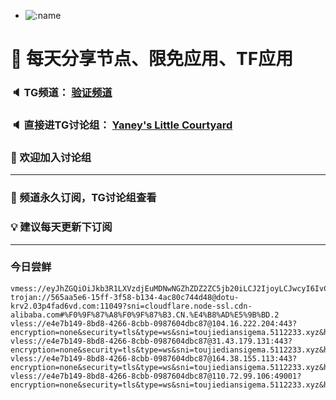 +   ![:name](https://count.getloli.com/get/@yaney01?theme=gelbooru-h)

# 🚀 每天分享节点、限免应用、TF应用
### 🔈 TG频道： [验证频道](https://t.me/yaney_01) 
### 🔈 直接进TG讨论组： [Yaney's Little Courtyard](https://t.me/+caB8IkK7JvMzM2I1)
### 🔔 欢迎加入讨论组 
***
### 🔗 频道永久订阅，TG讨论组查看
### 💡 建议每天更新下订阅
***
### 今日尝鲜

```
vmess://eyJhZGQiOiJkb3R1LXVzdjEuMDNwNGZhZDZ2ZC5jb20iLCJ2IjoyLCJwcyI6IvCfh6jwn4ezLkNOLuS4reWbvS4xIiwicG9ydCI6IjExMDI4IiwiaWQiOiI1NjVhYTVlNi0xNWZmLTNmNTgtYjEzNC00YWM4MGM3NDRkNDgiLCJhaWQiOiIwIiwic2N5IjoiYXV0byIsIm5ldCI6InRjcCIsInR5cGUiOiIiLCJ0bHMiOiIifQ==
trojan://565aa5e6-15ff-3f58-b134-4ac80c744d48@dotu-krv2.03p4fad6vd.com:11049?sni=cloudflare.node-ssl.cdn-alibaba.com#%F0%9F%87%A8%F0%9F%87%B3.CN.%E4%B8%AD%E5%9B%BD.2
vless://e4e7b149-8bd8-4266-8cbb-0987604dbc87@104.16.222.204:443?encryption=none&security=tls&type=ws&sni=toujiediansigema.5112233.xyz&host=toujiediansigema.5112233.xyz&path=tg%40juzibaipiao%e5%81%b7%e8%8a%82%e7%82%b9%e6%ad%bb%e5%90%97#%F0%9F%87%BA%F0%9F%87%B8.US.%E7%BE%8E%E5%9B%BD.3
vless://e4e7b149-8bd8-4266-8cbb-0987604dbc87@31.43.179.131:443?encryption=none&security=tls&type=ws&sni=toujiediansigema.5112233.xyz&host=toujiediansigema.5112233.xyz&path=tg%40juzibaipiao%e5%81%b7%e8%8a%82%e7%82%b9%e6%ad%bb%e5%90%97#%F0%9F%87%B0%F0%9F%87%BF.KZ.%E5%93%88%E8%90%A8%E5%85%8B%E6%96%AF%E5%9D%A6.4
vless://e4e7b149-8bd8-4266-8cbb-0987604dbc87@164.38.155.113:443?encryption=none&security=tls&type=ws&sni=toujiediansigema.5112233.xyz&host=toujiediansigema.5112233.xyz&path=tg%40juzibaipiao%e5%81%b7%e8%8a%82%e7%82%b9%e6%ad%bb%e5%90%97#%F0%9F%87%AC%F0%9F%87%A7.GB.%E8%8B%B1%E5%9B%BD.5
vless://e4e7b149-8bd8-4266-8cbb-0987604dbc87@110.72.99.106:49001?encryption=none&security=tls&type=ws&sni=toujiediansigema.5112233.xyz&host=toujiediansigema.5112233.xyz&path=tg%40juzibaipiao%e5%81%b7%e8%8a%82%e7%82%b9%e6%ad%bb%e5%90%97#%F0%9F%87%A8%F0%9F%87%B3.CN.%E4%B8%AD%E5%9B%BD.6
